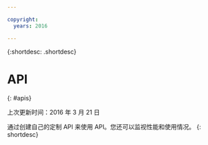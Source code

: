 ```yaml
---

copyright:
  years: 2016

---
```


{:shortdesc: .shortdesc} 


# API
{: #apis}

上次更新时间：2016 年 3 月 21 日

通过创建自己的定制 API 来使用 API。您还可以监视性能和使用情况。
{: shortdesc}
